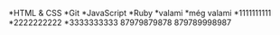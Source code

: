 *HTML & CSS
*Git
*JavaScript
*Ruby
*valami
*még valami
*1111111111
*2222222222
*3333333333
87979879878
879789998987